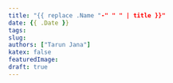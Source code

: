 ```yaml
---
title: "{{ replace .Name "-" " " | title }}"
date: {{ .Date }}
tags: 
slug:
authors: ["Tarun Jana"]
katex: false
featuredImage: 
draft: true
---
```


